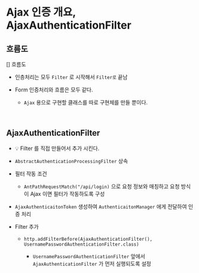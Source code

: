 # Ajax 인증 개요, AjaxAuthenticationFilter

## 흐름도

[] 흐름도

- 인층처리는 모두 `Filter` 로 시작해서 `Filter로` 끝남

- Form 인증처리와 흐름은 모두 같다. 

    - `Ajax` 용으로 구현할 클래스를 따로 구현체를 만들 뿐이다. 

<br>

## AjaxAuthenticationFilter

- 💡 Filter 를 직접 만들어서 추가 시킨다. 

- `AbstractAuthenticationProcessingFilter` 상속

- 필터 작동 조건

    - `AntPathRequestMatch("/api/login)` 으로 요청 정보와 매칭하고 요청 방식이 Ajax 이면 필터가 작동하도록 구성

- `AjaxAuthenticaitonToken` 생성하여 `AuthenticaitonManager` 에게 전달하여 인증 처리

- Filter 추가

    - `http.addFilterBefore(AjaxAuthenticationFilter(), UsernamePasswordAuthenticationFilter.class)`

        - `UsernamePasswordAuthenticationFilter` 앞에서 `AjaxAuthenticationFilter` 가 먼저 실행되도록 설정


